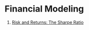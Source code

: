 # Financial Modeling
1. [Risk and Returns: The Sharpe Ratio](https://github.com/vanessaaleung/ds-case-studies/tree/master/financial-modeling/sharpe-ratio)
